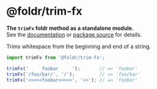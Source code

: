 # @foldr/trim-fx

**The `trimFx` foldr method as a standalone module.**    
See the [documentation](http://foldr.com/0.0.0/trim-fx) or [package source](https:/github.com/CloudVessel/foldr/blob/master/packages/categories/trim-fx/src/index.js) for details.

Trims whitespace from the beginning and end of a string.

```js
import trimFx from '@foldr/trim-fx';

trimFx('     foobar     ');       // => 'foobar'
trimFx('/foo/bar/', '/');         // => 'foo/bar'
trimFx('<><><foobar><><>', '<>'); // => 'foobar'
```
